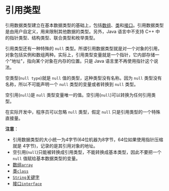 # 引用类型

引用数据类型建立在基本数据类型的基础上，包括[数组](Array/README.md)、[类](../../Advanced/Object_Oriented/Class/README.md)和[接口](../../Advanced/Object_Oriented/Class/interface.md)。引用数据类型是由用户自定义，用来限制其他数据的类型。另外，Java 语言中不支持 C++ 中的指针类型、结构类型、联合类型和枚举类型。

引用类型还有一种特殊的 `null` 类型。所谓引用数据类型就是对一个对象的引用，对象包括实例和数组两种。实际上，引用类型变量就是一个指针，它内部存储一个"地址"，指向某个对象在内存的位置。只是 Java 语言里不再使用指针这个说法。

空类型(`null type`)就是 `null` 值的类型，这种类型没有名称。因为 `null` 类型没有名称，所以不可能声明一个 `null` 类型的变量或者转换到 `null` 类型。

空引用(`null`)是 `null` 类型变量唯一的值。空引用(`null`)可以转换为任何引用类型。

在实际开发中，程序员可以忽略 `null` 类型，假定 `null` 只是引用类型的一个特殊直接量。

**注意**：

- 引用数据类型的大小统一为4字节(64位机器为8字节，64位如果使用指针压缩就是 4字节)，记录的是其引用对象的地址。
- 空引用(`null`)只能被转换成引用类型，不能转换成基本类型，因此不要把一个 `null` 值赋给基本数据类型的变量。
- [数组`array`](Array/README.md)
- [类`class`](../../Advanced/Object_Oriented/Class/README.md)
- [`String`关键字](../../Advanced/Object_Oriented/Class/String/README.md)
- [接口`interface`](../../Advanced/Object_Oriented/Class/interface.md)
